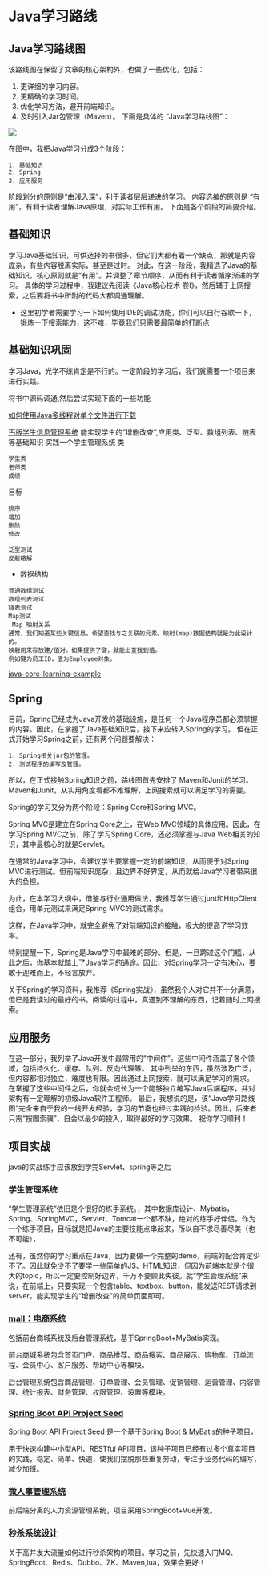 
# Java学习路线
## Java学习路线图
该路线图在保留了文章的核心架构外，也做了一些优化，包括：
1. 更详细的学习内容。
2. 更精确的学习时间。
3. 优化学习方法，避开前端知识。
4. 及时引入Jar包管理（Maven）。
下面是具体的 “Java学习路线图”：<br>

![](../article/images/Java学习路线图_images/fabc8942.png)

在图中，我把Java学习分成3个阶段：

```
1. 基础知识
2. Spring
3. 应用服务
```

阶段划分的原则是“由浅入深”，利于读者层层递进的学习。
内容选编的原则是 “有用”，有利于读者理解Java原理，对实际工作有用。
下面是各个阶段的简要介绍。
## 基础知识
学习Java基础知识，可供选择的书很多，但它们大都有着一个缺点，那就是内容庞杂，有些内容脱离实际，甚至是过时。
对此，在这一阶段，我精选了Java的基础知识，核心原则就是“有用”。并调整了章节顺序，从而有利于读者循序渐进的学习。
具体的学习过程中，我建议先阅读《Java核心技术 卷I》，然后辅于上网搜索，之后要将书中所附的代码大都调通理解。
* 这里初学者需要学习一下如何使用IDE的调试功能，你们可以自行谷歌一下，锻炼一下搜索能力，这不难，毕竟我们只需要最简单的打断点


## 基础知识巩固
学习Java，光学不练肯定是不行的。一定阶段的学习后，我们就需要一个项目来进行实践。

将书中源码调通,然后尝试实现下面的一些功能

[如何使用Java多线程对单个文件进行下载](https://blog.csdn.net/zhzhl202/article/details/7521377)

[丐版学生信息管理系统]()
能实现学生的“增删改查”,应用类、泛型、数组列表、链表等基础知识
实践一个学生管理系统
类
```
学生类
老师类
成绩
```
目标
````
排序
增加
删除
修改

泛型测试
反射略解
````

- 数据结构
```
普通数组测试
数组列表测试
链表测试
Map测试
 Map 映射关系
通常，我们知道某些关键信息，希望查找与之关联的元素。映射(map)数据结构就是为此设计的。
映射用来存放建/值对。如果提供了键，就能出查找到值。
例如键为员工ID，值为Employee对象。
```

[java-core-learning-example](https://github.com/JeffLi1993/java-core-learning-example)


## Spring
目前，Spring已经成为Java开发的基础设施，是任何一个Java程序员都必须掌握的内容。因此，在掌握了Java基础知识后，接下来应转入Spring的学习。
但在正式开始学习Spring之前，还有两个问题要解决：

```
1. Spring相关jar包的管理。
2. 测试程序的编写及管理。
```

所以，在正式接触Spring知识之前，路线图首先安排了 Maven和Junit的学习。
Maven和Junit，从实用角度看都不难理解，上网搜索就可以满足学习的需要。

Spring的学习又分为两个阶段：Spring Core和Spring MVC。

Spring MVC是建立在Spring Core之上，在Web MVC领域的具体应用。因此，在学习Spring MVC之前，除了学习Spring Core，还必须掌握与Java Web相关的知识，其中最核心的就是Servlet。

在通常的Java学习中，会建议学生要掌握一定的前端知识，从而便于对Spring MVC进行测试。但前端知识庞杂，且边界不好界定，从而就给Java学习者带来很大的负担。

为此，在本学习大纲中，借鉴与行业通用做法，我推荐学生通过junt和HttpClient组合，用单元测试来满足Spring MVC的测试需求。

这样，在Java学习中，就完全避免了对前端知识的接触，极大的提高了学习效率。

特别提醒一下，Spring是Java学习中最难的部分。但是，一旦跨过这个门槛，从此之后，你基本就踏上了Java学习的通途。因此，对Spring学习一定有决心，要敢于迎难而上，不轻言放弃。

关于Spring的学习资料，我推荐《Spring实战》，虽然我个人对它并不十分满意，但已是我读过的最好的书。阅读的过程中，真遇到不理解的东西，记着随时上网搜索。

## 应用服务
在这一部分，我列举了Java开发中最常用的“中间件”。这些中间件涵盖了各个领域，包括持久化、缓存、队列、反向代理等。
其中列举的东西，虽然涉及广泛，但内容都相对独立，难度也有限。因此通过上网搜索，就可以满足学习的需求。
在掌握了这些中间件之后，你就会成长为一个能够独立编写Java后端程序，并对架构有一定理解的初级Java软件工程师。
最后，我想说的是，该“Java学习路线图”完全来自于我的一线开发经验，学习的节奏也经过实践的检验。因此，后来者只需“按图索骥”，自会以最少的投入，取得最好的学习效果。
祝你学习顺利！


## 项目实战
java的实战练手应该放到学完Servlet、spring等之后

### 学生管理系统
“学生管理系统”依旧是个很好的练手系统。，其中数据库设计、Mybatis，Spring、SpringMVC，Servlet、Tomcat一个都不缺，绝对的练手好伴侣。作为一个练手项目，目标就是把Java的主要技能点串起来，所以自不求尽善尽美（也不可能），

还有，虽然你的学习重点在Java，因为要做一个完整的demo，前端的配合肯定少不了。因此就免少不了要学一些简单的JS、HTML知识，但因为前端本就是个很大的topic，所以一定要控制好边界，千万不要顾此失彼。就“学生管理系统”来说，在前端上，只要实现一个包含table、textbox、button，能发送REST请求到server，能实现学生的“增删改查”的简单页面即可。

### [mall：电商系统](https://github.com/macrozheng/mall)

包括前台商城系统及后台管理系统，基于SpringBoot+MyBatis实现。

前台商城系统包含首页门户、商品推荐、商品搜索、商品展示、购物车、订单流程、会员中心、客户服务、帮助中心等模块。

后台管理系统包含商品管理、订单管理、会员管理、促销管理、运营管理、内容管理、统计报表、财务管理、权限管理、设置等模块。

### [Spring Boot API Project Seed](https://github.com/lihengming/spring-boot-api-project-seed)

Spring Boot API Project Seed 是一个基于Spring Boot & MyBatis的种子项目，

用于快速构建中小型API、RESTful API项目，该种子项目已经有过多个真实项目的实践，稳定、简单、快速，使我们摆脱那些重复劳动，专注于业务代码的编写，减少加班。

### [微人事管理系统](https://github.com/lenve/vhr)

前后端分离的人力资源管理系统，项目采用SpringBoot+Vue开发。

### [秒杀系统设计](https://github.com/qiurunze123/miaosha)

关于高并发大流量如何进行秒杀架构的项目。学习之前，先快速入门MQ、SpringBoot、Redis、Dubbo、ZK、Maven,lua，效果会更好！

